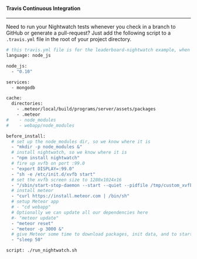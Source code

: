 #### Travis Continuous Integration  
------------------------

Need to run your Nightwatch tests whenever you check in a branch to GitHub or generate a pull-request?  Just add the following script to a ``.travis.yml`` file in the root of your project directory.

````sh
# this travis.yml file is for the leaderboard-nightwatch example, when run standalone
language: node_js

node_js:
  - "0.10"

services:
  - mongodb

cache:
  directories:
    - .meteor/local/build/programs/server/assets/packages
    - .meteor
#    - node_modules
#    - webapp/node_modules

before_install:
  # set up the node_modules dir, so we know where it is
  - "mkdir -p node_modules &"
  # install nightwatch, so we know where it is
  - "npm install nightwatch"
  # fire up xvfb on port :99.0
  - "export DISPLAY=:99.0"
  - "sh -e /etc/init.d/xvfb start"
  # set the xvfb screen size to 1280x1024x16
  - "/sbin/start-stop-daemon --start --quiet --pidfile /tmp/custom_xvfb_99.pid --make-pidfile --background --exec /usr/bin/Xvfb -- :99 -ac -screen 0 1280x1024x16"
  # install meteor
  - "curl https://install.meteor.com | /bin/sh"
  # setup Meteor app
  # - "cd webapp"
  # Optionally we can update all our dependencies here
  #- "meteor update"
  - "meteor reset"
  - "meteor -p 3000 &"
  # give Meteor some time to download packages, init data, and to start
  - "sleep 50"

script: ./run_nightwatch.sh
````
